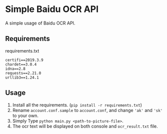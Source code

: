 # Simple Baidu OCR API

A simple usage of Baidu OCR API.

## Requirements

requirements.txt

    certifi==2019.3.9
    chardet==3.0.4
    idna==2.8
    requests==2.21.0
    urllib3==1.24.1

## Usage

1. Install all the requirements. (`pip install -r requirements.txt`)
2. Rename `account.conf.sample` to `account.conf`, and change `'ak'` and `'sk'` to your own.
3. Simply Type `python main.py <path-to-picture-file>`.
4. The ocr text will be displayed on both console and `ocr_result.txt` file.